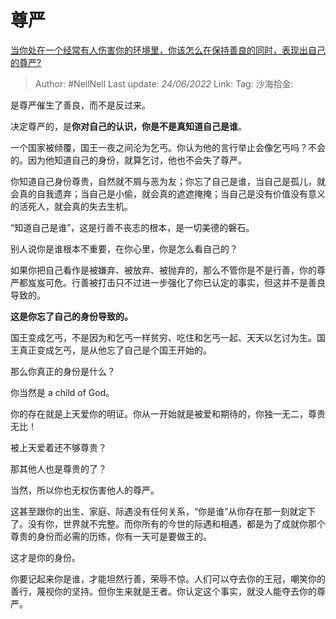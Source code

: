 # 尊严
[当你处在一个经常有人伤害你的环境里，你该怎么在保持善良的同时，表现出自己的尊严?](https://www.zhihu.com/question/536080771/answer/2534605230)

> Author: #NellNell
> Last update: *24/06/2022*
> Link:
> Tag:
> 沙海拾金:

是尊严催生了善良，而不是反过来。

决定尊严的，是**你对自己的认识，你是不是真知道自己是谁**。

一个国家被倾覆，国王一夜之间沦为乞丐。你认为他的言行举止会像乞丐吗？不会的。因为他知道自己的身份，就算乞讨，他也不会失了尊严。

你知道自己身份尊贵，自然就不屑与恶为友；你忘了自己是谁，当自己是孤儿，就会真的自我遗弃；当自己是小偷，就会真的遮遮掩掩；当自己是没有价值没有意义的活死人，就会真的失去生机。

“知道自己是谁”，这是行善不丧志的根本，是一切美德的磐石。

别人说你是谁根本不重要，在你心里，你是怎么看自己的？

如果你把自己看作是被嫌弃、被放弃、被抛弃的，那么不管你是不是行善，你的尊严都岌岌可危。行善被打击只不过进一步强化了你已认定的事实，但这并不是善良导致的。

**这是你忘了自己的身份导致的。**

国王变成乞丐，不是因为和乞丐一样贫穷、吃住和乞丐一起、天天以乞讨为生。国王真正变成乞丐，是从他忘了自己是个国王开始的。

那么你真正的身份是什么？

你当然是 a child of God。

你的存在就是上天爱你的明证。你从一开始就是被爱和期待的，你独一无二，尊贵无比！

被上天爱着还不够尊贵？

那其他人也是尊贵的了？

当然，所以你也无权伤害他人的尊严。

这甚至跟你的出生、家庭、际遇没有任何关系，“你是谁”从你存在那一刻就定下了。没有你，世界就不完整。而你所有的今世的际遇和相遇，都是为了成就你那个尊贵的身份而必需的历练，你有一天可是要做王的。

这才是你的身份。

你要记起来你是谁，才能坦然行善，荣辱不惊。人们可以夺去你的王冠，嘲笑你的善行，蔑视你的坚持。但你生来就是王者。你认定这个事实，就没人能夺去你的尊严。
